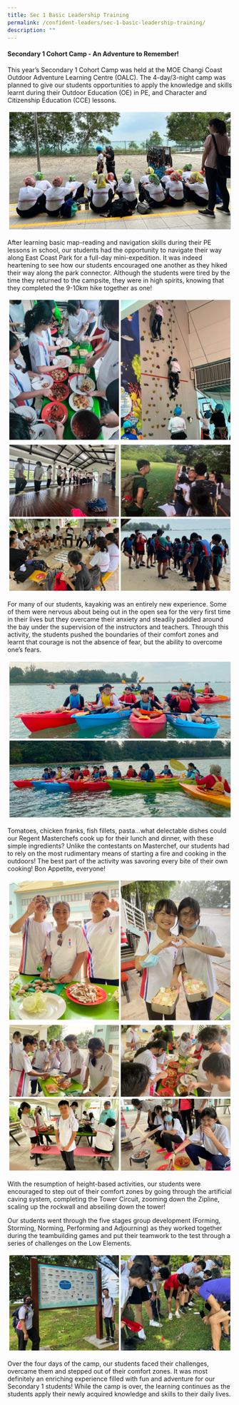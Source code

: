 ```yaml
---
title: Sec 1 Basic Leadership Training
permalink: /confident-leaders/sec-1-basic-leadership-training/
description: ""
---
```

#### Secondary 1 Cohort Camp - An Adventure to Remember!
 
This year’s Secondary 1 Cohort Camp was held at the MOE Changi Coast Outdoor Adventure Learning Centre (OALC). The 4-day/3-night camp was planned to give our students opportunities to apply the knowledge and skills learnt during their Outdoor Education (OE) in PE, and Character and Citizenship Education (CCE) lessons.

![](/images/Highlights%20Post/S1OutdrAdvLrningCamp2023-1.png)

After learning basic map-reading and navigation skills during their PE lessons in school, our students had the opportunity to navigate their way along East Coast Park for a full-day mini-expedition. It was indeed heartening to see how our students encouraged one another as they hiked their way along the park connector. Although the students were tired by the time they returned to the campsite, they were in high spirits, knowing that they completed the 9-10km hike together as one!

![](/images/Highlights%20Post/S1OutdrAdvLrningCamp2023-2.png)
![](/images/Highlights%20Post/S1OutdrAdvLrningCamp2023-3.png)

For many of our students, kayaking was an entirely new experience. Some of them were nervous about being out in the open sea for the very first time in their lives but they overcame their anxiety and steadily paddled around the bay under the supervision of the instructors and teachers. Through this activity, the students pushed the boundaries of their comfort zones and learnt that courage is not the absence of fear, but the ability to overcome one’s fears.

![](/images/Highlights%20Post/S1OutdrAdvLrningCamp2023-4.png)
 
Tomatoes, chicken franks, fish fillets, pasta…what delectable dishes could our Regent Masterchefs cook up for their lunch and dinner, with these simple ingredients? Unlike the contestants on Masterchef, our students had to rely on the most rudimentary means of starting a fire and cooking in the outdoors! The best part of the activity was savoring every bite of their own cooking! Bon Appetite, everyone!

![](/images/Highlights%20Post/S1OutdrAdvLrningCamp2023-5.png)
![](/images/Highlights%20Post/S1OutdrAdvLrningCamp2023-6.png)

With the resumption of height-based activities, our students were encouraged to step out of their comfort zones by going through the artificial caving system, completing the Tower Circuit, zooming down the Zipline, scaling up the rockwall and abseiling down the tower!

Our students went through the five stages group development (Forming, Storming, Norming, Performing and Adjourning) as they worked together during the teambuilding games and put their teamwork to the test through a series of challenges on the Low Elements.

![](/images/Highlights%20Post/S1OutdrAdvLrningCamp2023-7.png)

Over the four days of the camp, our students faced their challenges, overcame them and stepped out of their comfort zones. It was most definitely an enriching experience filled with fun and adventure for our Secondary 1 students! While the camp is over, the learning continues as the students apply their newly acquired knowledge and skills to their daily lives.
